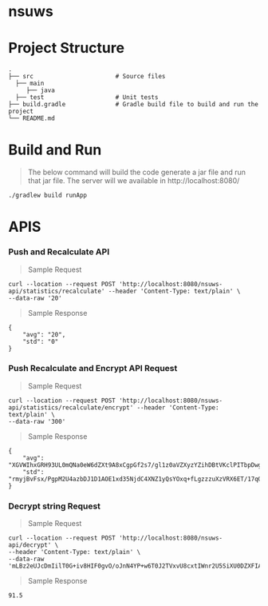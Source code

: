 # nsuws
Project Structure
============================
    .
    ├── src                       # Source files
      ├── main                    
         ├── java
      ├── test                    # Unit tests
    ├── build.gradle              # Gradle build file to build and run the project
    └── README.md
    
Build and Run
============================
> The below command will build the code generate a jar file and run that jar file. 
> The server will we available in http://localhost:8080/
```
./gradlew build runApp
```

APIS
============================
### Push and Recalculate API
> Sample Request
```
curl --location --request POST 'http://localhost:8080/nsuws-api/statistics/recalculate' --header 'Content-Type: text/plain' \
--data-raw '20'
```
> Sample Response 
```
{
    "avg": "20",
    "std": "0"
}
```

### Push Recalculate and Encrypt API Request
> Sample Request
```
curl --location --request POST 'http://localhost:8080/nsuws-api/statistics/recalculate/encrypt' --header 'Content-Type: text/plain' \
--data-raw '300'
```
> Sample Response
```
{
    "avg": "XGVWIhxGRH93UL0mQNa0eW6dZXt9A8xCgpGf2s7/gl1z0aVZXyzYZihDBtVKclPITbpDwg==",
    "std": "rmyjBvFsx/PgpM2U4azbDJ1D1AOE1xd35NjdC4XNZ1yQsYOxq+fLgzzzuXzVRX6ET/17qQ=="
}
```

### Decrypt string Request
> Sample Request
```
curl --location --request POST 'http://localhost:8080/nsuws-api/decrypt' \
--header 'Content-Type: text/plain' \
--data-raw 'mLBz2eUJcDmIilT0G+iv8HIF0gvO/oJnN4YP+w6T0J2TVxvU8cxtIWnr2U5SiXU0DZXFIA=='
```
> Sample Response
```
91.5
```

